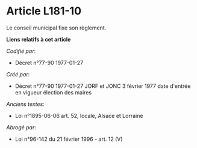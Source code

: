 # Article L181-10

Le conseil municipal fixe son règlement.

**Liens relatifs à cet article**

_Codifié par_:

  - Décret n°77-90 1977-01-27

_Créé par_:

  - Décret n°77-90 1977-01-27 JORF et JONC 3 février 1977 date d'entrée en vigueur élection des maires

_Anciens textes_:

  - Loi n°1895-06-06 art. 52, locale, Alsace et Lorraine

_Abrogé par_:

  - Loi n°96-142 du 21 février 1996 - art. 12 (V)
